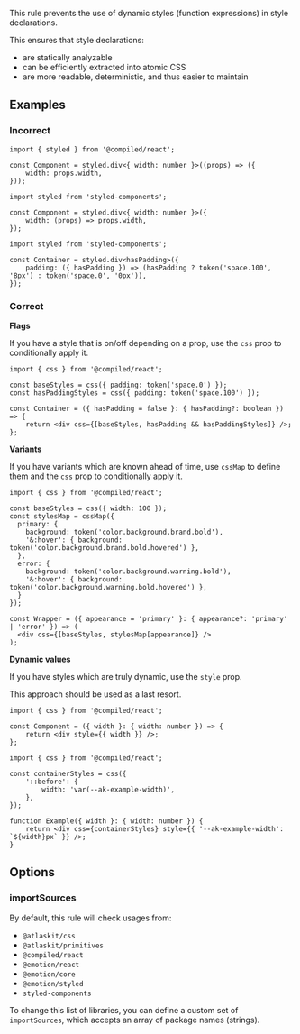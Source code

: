 This rule prevents the use of dynamic styles (function expressions) in style declarations.

This ensures that style declarations:

- are statically analyzable
- can be efficiently extracted into atomic CSS
- are more readable, deterministic, and thus easier to maintain

## Examples

### Incorrect

```tsx
import { styled } from '@compiled/react';

const Component = styled.div<{ width: number }>((props) => ({
	width: props.width,
}));
```

```tsx
import styled from 'styled-components';

const Component = styled.div<{ width: number }>({
	width: (props) => props.width,
});
```

```tsx
import styled from 'styled-components';

const Container = styled.div<hasPadding>({
	padding: ({ hasPadding }) => (hasPadding ? token('space.100', '8px') : token('space.0', '0px')),
});
```

### Correct

**Flags**

If you have a style that is on/off depending on a prop, use the `css` prop to conditionally apply
it.

```tsx
import { css } from '@compiled/react';

const baseStyles = css({ padding: token('space.0') });
const hasPaddingStyles = css({ padding: token('space.100') });

const Container = ({ hasPadding = false }: { hasPadding?: boolean }) => {
	return <div css={[baseStyles, hasPadding && hasPaddingStyles]} />;
};
```

**Variants**

If you have variants which are known ahead of time, use `cssMap` to define them and the `css` prop
to conditionally apply it.

```tsx
import { css } from '@compiled/react';

const baseStyles = css({ width: 100 });
const stylesMap = cssMap({
  primary: {
    background: token('color.background.brand.bold'),
    '&:hover': { background: token('color.background.brand.bold.hovered') },
  },
  error: {
    background: token('color.background.warning.bold'),
    '&:hover': { background: token('color.background.warning.bold.hovered') },
  }
});

const Wrapper = ({ appearance = 'primary' }: { appearance?: 'primary' | 'error' }) => (
  <div css={[baseStyles, stylesMap[appearance]} />
);
```

**Dynamic values**

If you have styles which are truly dynamic, use the `style` prop.

This approach should be used as a last resort.

```tsx
import { css } from '@compiled/react';

const Component = ({ width }: { width: number }) => {
	return <div style={{ width }} />;
};
```

```tsx
import { css } from '@compiled/react';

const containerStyles = css({
	'::before': {
		width: 'var(--ak-example-width)',
	},
});

function Example({ width }: { width: number }) {
	return <div css={containerStyles} style={{ '--ak-example-width': `${width}px` }} />;
}
```

## Options

### importSources

By default, this rule will check usages from:

- `@atlaskit/css`
- `@atlaskit/primitives`
- `@compiled/react`
- `@emotion/react`
- `@emotion/core`
- `@emotion/styled`
- `styled-components`

To change this list of libraries, you can define a custom set of `importSources`, which accepts an
array of package names (strings).
